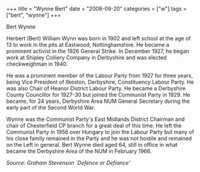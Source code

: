 +++
title = "Wynne Bert"
date = "2008-09-20"
categories = ["w"]
tags = ["bert", "wynne"]
+++

Bert Wynne

Herbert (Bert) William Wynn was born in 1902 and left school at the age of 13 to work in the pits at Eastwood, Nottinghamshire. He became a prominent activist in the 1926 General Strike. In December 1927, he began work at Shipley Colliery Company in Derbyshire and was elected checkweighman in 1940.

He was a prominent member of the Labour Party from 1927 for three years, being Vice President of Ilkeston, Derbyshire, Constituency Labour Party. He was also Chair of Heanor District Labour Party. He became a Derbyshire County Councillor for 1927-30 but joined the Communist Party in 1929. He became, for 24 years, Derbyshire Area NUM General Secretary during the early part of the Second World War.

Wynne was the Communist Party's East Midlands District Chairman and chair of Chesterfield CP branch for a great deal of this time. He left the Communist Party in 1956 over Hungary to join the Labour Party but many of his close family remained in the Party and he was not hostile and remained on the Left in general. Bert Wynne died aged 64, still in office in what became the Derbyshire Area of the NUM in February 1966.

_Source: Graham Stevenson \`Defence or Defiance'_
